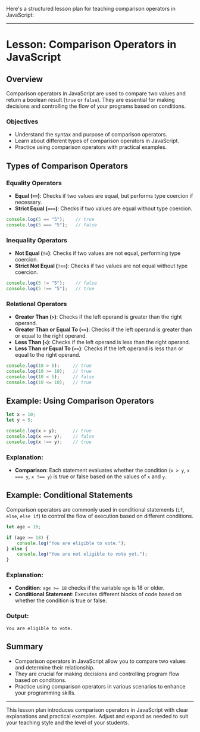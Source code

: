 Here's a structured lesson plan for teaching comparison operators in JavaScript:

---

# Lesson: Comparison Operators in JavaScript

## Overview

Comparison operators in JavaScript are used to compare two values and return a boolean result (`true` or `false`). They are essential for making decisions and controlling the flow of your programs based on conditions.

### Objectives

- Understand the syntax and purpose of comparison operators.
- Learn about different types of comparison operators in JavaScript.
- Practice using comparison operators with practical examples.

## Types of Comparison Operators

### Equality Operators

- **Equal (`==`)**: Checks if two values are equal, but performs type coercion if necessary.
- **Strict Equal (`===`)**: Checks if two values are equal without type coercion.

```javascript
console.log(5 == "5");    // true
console.log(5 === "5");   // false
```

### Inequality Operators

- **Not Equal (`!=`)**: Checks if two values are not equal, performing type coercion.
- **Strict Not Equal (`!==`)**: Checks if two values are not equal without type coercion.

```javascript
console.log(5 != "5");    // false
console.log(5 !== "5");   // true
```

### Relational Operators

- **Greater Than (`>`)**: Checks if the left operand is greater than the right operand.
- **Greater Than or Equal To (`>=`)**: Checks if the left operand is greater than or equal to the right operand.
- **Less Than (`<`)**: Checks if the left operand is less than the right operand.
- **Less Than or Equal To (`<=`)**: Checks if the left operand is less than or equal to the right operand.

```javascript
console.log(10 > 5);     // true
console.log(10 >= 10);   // true
console.log(10 < 5);     // false
console.log(10 <= 10);   // true
```

## Example: Using Comparison Operators

```javascript
let x = 10;
let y = 5;

console.log(x > y);      // true
console.log(x === y);    // false
console.log(x !== y);    // true
```

### Explanation:
- **Comparison**: Each statement evaluates whether the condition (`x > y`, `x === y`, `x !== y`) is true or false based on the values of `x` and `y`.

## Example: Conditional Statements

Comparison operators are commonly used in conditional statements (`if`, `else`, `else if`) to control the flow of execution based on different conditions.

```javascript
let age = 18;

if (age >= 18) {
    console.log("You are eligible to vote.");
} else {
    console.log("You are not eligible to vote yet.");
}
```

### Explanation:
- **Condition**: `age >= 18` checks if the variable `age` is 18 or older.
- **Conditional Statement**: Executes different blocks of code based on whether the condition is true or false.

### Output:
```
You are eligible to vote.
```

## Summary

- Comparison operators in JavaScript allow you to compare two values and determine their relationship.
- They are crucial for making decisions and controlling program flow based on conditions.
- Practice using comparison operators in various scenarios to enhance your programming skills.

---

This lesson plan introduces comparison operators in JavaScript with clear explanations and practical examples. Adjust and expand as needed to suit your teaching style and the level of your students.
